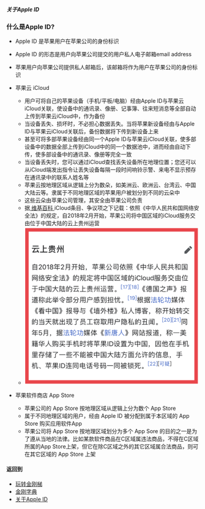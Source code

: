 ##### 关于Apple ID
### 什么是Apple ID?

- Apple ID 是苹果用户在苹果公司的身份标识
- Apple ID 的形态是用户向苹果公司提交的用户私人电子邮箱email address
- 苹果用户向苹果公司提供私人邮箱后，该邮箱将作为用户在苹果公司的身份标识
- 苹果云 iCloud
  - 用户可将自己的苹果设备（手机/平板/电脑）经由Apple ID与苹果云iCloud关联，使设备中的通讯录、像册、记事簿、往来短消息等全部自动上传到苹果云iCloud中，作为备份
  - 当设备丢失、损坏时，不必担心数据丢失。当将苹果新设备经由与Apple ID与苹果云iCloud关联后，备份数据将下传到新设备上来
  - 甚至可将多部苹果设备经由同一个Apple ID与苹果云iCloud关联，使多部设备中的数据全部上传到iCloud中的同一个数据池中，进而经由自动下传，使多部设备中的通讯录、像册等完全一致
  - 当设备丢失时，您可以通过iCloud查找丢失设备所在地理位置；您还可以从iCloud端发出指令让丢失设备每隔一段时间响铃示警、来电不显示预存在通讯录中的联系人姓名等
  - 苹果云按地理区域从逻辑上分为数朵，如美洲云、欧洲云、台湾云、中国大陆云等。隶属于不同地理区域的苹果用户被划分到不同的云朵中
  - 这些云朵由苹果公司管理，其安全由苹果公司负责
  - 据[ 维基百科 ](https://zh.m.wikipedia.org/wiki/ICloud)iCloud条目、争议项之下记载：依照《中华人民共和国网络安全法》的规定，自2018年2月开始，苹果公司将中国区域的iCloud服务交由位于中国大陆的云上贵州运营
  - ![image](https://github.com/a2zitpro/web/blob/master/LadderFree/kkDictionary/kkAppLadder/iOS/8B92C5F9-A956-4267-AD4D-D0D5CF49C44B.jpeg)

- 苹果软件商店 App Store
  - 苹果公司的 App Store 按地理区域从逻辑上分为数个 App Store
  - 属于不同地理区域的用户，经由 Apple ID 被分配到属于本区域的 App Store 购买应用软件App
  - 苹果公司将 App Store 按地理区域划分为多个 App Sore 的目的之一是为了遵从当地的法律。比如某款软件商品在C区域属违法商品，不得在C区域所属的App Store上架，但它在除C区域之外的其它区域属合法商品，则可在其它区域的 App Store 上架
#### 返回到
- [玩转金刚梯](https://github.com/a2zitpro/web/blob/master/LadderFree/A.md)
- [金刚字典](https://github.com/a2zitpro/web/blob/master/LadderFree/kkDictionary/KKDictionary.md)
- [关于Apple ID](https://github.com/a2zitpro/web/blob/master/LadderFree/kkDictionary/kkAppLadder/iOS/AppleIDList.md)
